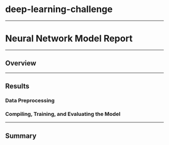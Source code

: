 # deep-learning-challenge

-----
# Neural Network Model Report
-----
## Overview

-----
## Results

### Data Preprocessing

### Compiling, Training, and Evaluating the Model

-----

## Summary
